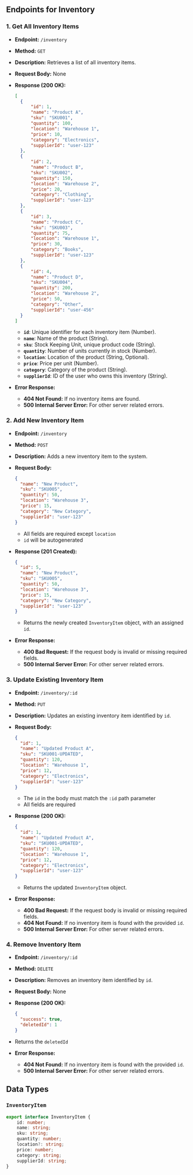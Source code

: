 ## Endpoints for Inventory

### 1. Get All Inventory Items

- **Endpoint:** `/inventory`
- **Method:** `GET`
- **Description:** Retrieves a list of all inventory items.
- **Request Body:** None
- **Response (200 OK):**

  ```json
  [
  	{
  		"id": 1,
  		"name": "Product A",
  		"sku": "SKU001",
  		"quantity": 100,
  		"location": "Warehouse 1",
  		"price": 10,
  		"category": "Electronics",
  		"supplierId": "user-123"
  	},
  	{
  		"id": 2,
  		"name": "Product B",
  		"sku": "SKU002",
  		"quantity": 150,
  		"location": "Warehouse 2",
  		"price": 20,
  		"category": "Clothing",
  		"supplierId": "user-123"
  	},
  	{
  		"id": 3,
  		"name": "Product C",
  		"sku": "SKU003",
  		"quantity": 75,
  		"location": "Warehouse 1",
  		"price": 30,
  		"category": "Books",
  		"supplierId": "user-123"
  	},
  	{
  		"id": 4,
  		"name": "Product D",
  		"sku": "SKU004",
  		"quantity": 200,
  		"location": "Warehouse 2",
  		"price": 50,
  		"category": "Other",
  		"supplierId": "user-456"
  	}
  ]
  ```

  - **`id`**: Unique identifier for each inventory item (Number).
  - **`name`**: Name of the product (String).
  - **`sku`**: Stock Keeping Unit, unique product code (String).
  - **`quantity`**: Number of units currently in stock (Number).
  - **`location`**: Location of the product (String, Optional).
  - **`price`**: Price per unit (Number).
  - **`category`**: Category of the product (String).
  - **`supplierId`**: ID of the user who owns this inventory (String).

- **Error Response:**
  - **404 Not Found:** If no inventory items are found.
  - **500 Internal Server Error:** For other server related errors.

### 2. Add New Inventory Item

- **Endpoint:** `/inventory`
- **Method:** `POST`
- **Description:** Adds a new inventory item to the system.
- **Request Body:**

  ```json
  {
  	"name": "New Product",
  	"sku": "SKU005",
  	"quantity": 50,
  	"location": "Warehouse 3",
  	"price": 15,
  	"category": "New Category",
  	"supplierId": "user-123"
  }
  ```

  - All fields are required except `location`
  - `id` will be autogenerated

- **Response (201 Created):**

  ```json
  {
  	"id": 5,
  	"name": "New Product",
  	"sku": "SKU005",
  	"quantity": 50,
  	"location": "Warehouse 3",
  	"price": 15,
  	"category": "New Category",
  	"supplierId": "user-123"
  }
  ```

  - Returns the newly created `InventoryItem` object, with an assigned `id`.

- **Error Response:**
  - **400 Bad Request:** If the request body is invalid or missing required fields.
  - **500 Internal Server Error:** For other server related errors.

### 3. Update Existing Inventory Item

- **Endpoint:** `/inventory/:id`
- **Method:** `PUT`
- **Description:** Updates an existing inventory item identified by `id`.
- **Request Body:**

  ```json
  {
  	"id": 1,
  	"name": "Updated Product A",
  	"sku": "SKU001-UPDATED",
  	"quantity": 120,
  	"location": "Warehouse 1",
  	"price": 12,
  	"category": "Electronics",
  	"supplierId": "user-123"
  }
  ```

  - The `id` in the body must match the `:id` path parameter
  - All fields are required

- **Response (200 OK):**

  ```json
  {
  	"id": 1,
  	"name": "Updated Product A",
  	"sku": "SKU001-UPDATED",
  	"quantity": 120,
  	"location": "Warehouse 1",
  	"price": 12,
  	"category": "Electronics",
  	"supplierId": "user-123"
  }
  ```

  - Returns the updated `InventoryItem` object.

- **Error Response:**
  - **400 Bad Request:** If the request body is invalid or missing required fields.
  - **404 Not Found:** If no inventory item is found with the provided `id`.
  - **500 Internal Server Error:** For other server related errors.

### 4. Remove Inventory Item

- **Endpoint:** `/inventory/:id`
- **Method:** `DELETE`
- **Description:** Removes an inventory item identified by `id`.
- **Request Body:** None
- **Response (200 OK):**
  ```json
  {
  	"success": true,
  	"deletedId": 1
  }
  ```
- Returns the `deletedId`

- **Error Response:**
  - **404 Not Found:** If no inventory item is found with the provided `id`.
  - **500 Internal Server Error:** For other server related errors.

## Data Types

### `InventoryItem`

```typescript
export interface InventoryItem {
	id: number;
	name: string;
	sku: string;
	quantity: number;
	location?: string;
	price: number;
	category: string;
	supplierId: string;
}
```
